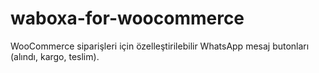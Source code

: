 # waboxa-for-woocommerce
WooCommerce siparişleri için özelleştirilebilir WhatsApp mesaj butonları (alındı, kargo, teslim).
